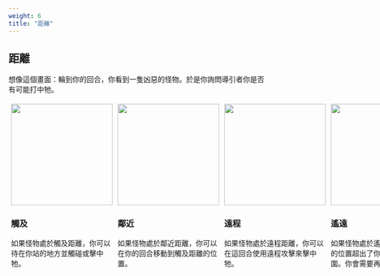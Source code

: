 ```yaml
---
weight: 6
title: "距離"
---
```

## 距離

想像這個畫面：輪到你的回合，你看到一隻凶惡的怪物。於是你詢問導引者你是否有可能打中牠。

<div style="display:flex; align-items:end;">
<div style="flex:1; padding:5px;">
<img src="../img/img59.jpg" style="width:200px !important;"/>

### 觸及
如果怪物處於觸及距離，你可以待在你站的地方並觸碰或擊中牠。
</div>
<div style="flex:1; padding:5px;">
<img src="../img/img61.jpg" width="200"/>

### 鄰近
如果怪物處於鄰近距離，你可以在你的回合移動到觸及距離的位置。
</div>
<div style="flex:1; padding:5px;">
<img src="../img/img57.jpg" width="200"/>

### 遠程
如果怪物處於遠程距離，你可以在這回合使用遠程攻擊來擊中牠。
</div>
<div style="flex:1; padding:5px;">
<img src="../img/img55.jpg" width="200"/>

### 遙遠
如果怪物處於遙遠距離，代表牠的位置超出了你這回合的攻擊範圍。你會需要再靠近一點。
</div>

